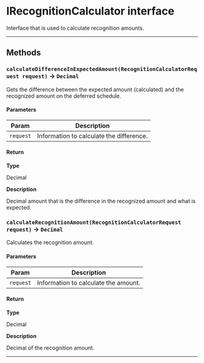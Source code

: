 # IRecognitionCalculator interface

Interface that is used to calculate recognition amounts.

---
## Methods
### `calculateDifferenceInExpectedAmount(RecognitionCalculatorRequest request)` → `Decimal`

Gets the difference between the expected amount (calculated) and the recognized amount on the deferred schedule.

#### Parameters
|Param|Description|
|-----|-----------|
|`request` |  Information to calculate the difference. |

#### Return

**Type**

Decimal

**Description**

Decimal amount that is the difference in the recognized amount and what is expected.

### `calculateRecognitionAmount(RecognitionCalculatorRequest request)` → `Decimal`

Calculates the recognition amount.

#### Parameters
|Param|Description|
|-----|-----------|
|`request` |  Information to calculate the amount. |

#### Return

**Type**

Decimal

**Description**

Decimal of the recognition amount.

---
